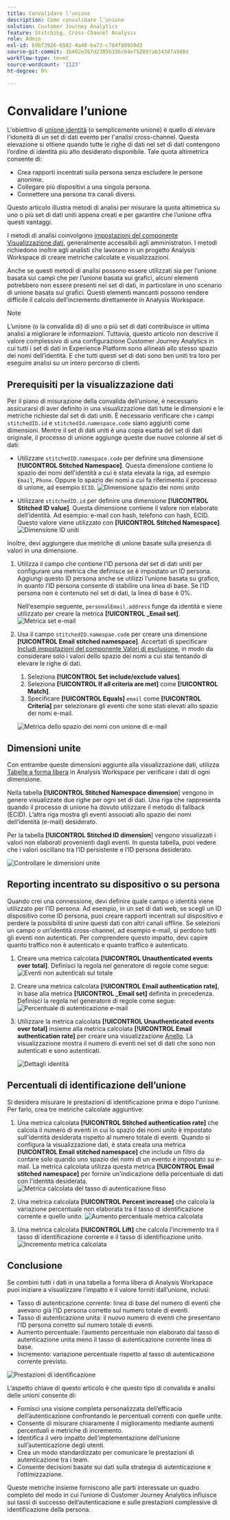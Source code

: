 ```yaml
---
title: Convalidare l’unione
description: Come convalidare l’unione
solution: Customer Journey Analytics
feature: Stitching, Cross-Channel Analysis
role: Admin
exl-id: b9b73926-6502-4a48-ba73-c784f80950d3
source-git-commit: 3b402e367d2385b336c84ef52897ab34387a948d
workflow-type: tm+mt
source-wordcount: '1123'
ht-degree: 0%

---
```


# Convalidare l’unione

L&#39;obiettivo di [unione identità](/help/stitching/overview.md) (o semplicemente unione) è quello di elevare l&#39;idoneità di un set di dati evento per l&#39;analisi cross-channel. Questa elevazione si ottiene quando tutte le righe di dati nel set di dati contengono l’ordine di identità più alto desiderato disponibile. Tale quota altimetrica consente di:

* Crea rapporti incentrati sulla persona senza escludere le persone anonime.
* Collegare più dispositivi a una singola persona.
* Connettere una persona tra canali diversi.

Questo articolo illustra metodi di analisi per misurare la quota altimetrica su uno o più set di dati uniti appena creati e per garantire che l’unione offra questi vantaggi.

I metodi di analisi coinvolgono [impostazioni del componente Visualizzazione dati](/help/data-views/component-settings/overview.md), generalmente accessibili agli amministratori. I metodi richiedono inoltre agli analisti che lavorano in un progetto Analysis Workspace di creare metriche calcolate e visualizzazioni.

Anche se questi metodi di analisi possono essere utilizzati sia per l’unione basata sui campi che per l’unione basata sui grafici, alcuni elementi potrebbero non essere presenti nel set di dati, in particolare in uno scenario di unione basata sui grafici. Questi elementi mancanti possono rendere difficile il calcolo dell’incremento direttamente in Analysis Workspace.

>[!NOTE]
>
>L’unione (o la convalida di) di uno o più set di dati contribuisce in ultima analisi a migliorare le informazioni. Tuttavia, questo articolo non descrive il valore complessivo di una configurazione Customer Journey Analytics in cui tutti i set di dati in Experience Platform sono allineati allo stesso spazio dei nomi dell’identità. E che tutti questi set di dati sono ben uniti tra loro per eseguire analisi su un intero percorso di clienti.


## Prerequisiti per la visualizzazione dati

Per il piano di misurazione della convalida dell’unione, è necessario assicurarsi di aver definito in una visualizzazione dati tutte le dimensioni e le metriche richieste dal set di dati uniti. È necessario verificare che i campi `stitchedID.id` e `stitchedId.namespace.code` siano aggiunti come dimensioni. Mentre il set di dati uniti è una copia esatta del set di dati originale, il processo di unione aggiunge queste due nuove colonne al set di dati:

* Utilizzare `stitchedID.namespace.code` per definire una dimensione **[!UICONTROL Stitched Namespace]**. Questa dimensione contiene lo spazio dei nomi dell&#39;identità a cui è stata elevata la riga, ad esempio `Email`, `Phone`. Oppure lo spazio dei nomi a cui fa riferimento il processo di unione, ad esempio `ECID`.
  ![Dimensione spazio dei nomi unito](assets/stitchednamespace-dimension.png)

* Utilizzare `stitchedID.id` per definire una dimensione **[!UICONTROL Stitched ID value]**. Questa dimensione contiene il valore non elaborato dell’identità. Ad esempio: e-mail con hash, telefono con hash, ECID. Questo valore viene utilizzato con **[!UICONTROL Stitched Namespace]**.
  ![Dimensione ID uniti](assets/stitchedid-dimension.png)


Inoltre, devi aggiungere due metriche di unione basate sulla presenza di valori in una dimensione.

1. Utilizza il campo che contiene l’ID persona del set di dati uniti per configurare una metrica che definisce se è impostato un ID persona. Aggiungi questo ID persona anche se utilizzi l’unione basata su grafico, in quanto l’ID persona consente di stabilire una linea di base. Se l’ID persona non è contenuto nel set di dati, la linea di base è 0%.

   Nell&#39;esempio seguente, `personalEmail.address` funge da identità e viene utilizzato per creare la metrica **[!UICONTROL  _Email set]**.
   ![Metrica set e-mail](assets/emailset-metric.png)

1. Usa il campo `stitchedID.namespae.code` per creare una dimensione **[!UICONTROL Email stitched namespace]**. Accertati di specificare [Includi impostazioni del componente Valori di esclusione](/help/data-views/component-settings/include-exclude-values.md), in modo da considerare solo i valori dello spazio dei nomi a cui stai tentando di elevare le righe di dati.
   1. Seleziona **[!UICONTROL Set include/exclude values]**.
   1. Seleziona **[!UICONTROL If all criteria are met]** come **[!UICONTROL Match]**.
   1. Specificare **[!UICONTROL Equals]** `email` come **[!UICONTROL Criteria]** per selezionare gli eventi che sono stati elevati allo spazio dei nomi e-mail.

   ![Metrica dello spazio dei nomi con unione di e-mail](assets/emailstitchednamespace-metric.png)

## Dimensioni unite

Con entrambe queste dimensioni aggiunte alla visualizzazione dati, utilizza [Tabelle a forma libera](/help/analysis-workspace/visualizations/freeform-table/freeform-table.md) in Analysis Workspace per verificare i dati di ogni dimensione.

Nella tabella **[!UICONTROL Stitched Namespace dimension**] vengono in genere visualizzate due righe per ogni set di dati. Una riga che rappresenta quando il processo di unione ha dovuto utilizzare il metodo di fallback (ECID). L’altra riga mostra gli eventi associati allo spazio dei nomi dell’identità (e-mail) desiderato.

Per la tabella **[!UICONTROL Stitched ID dimension**] vengono visualizzati i valori non elaborati provenienti dagli eventi. In questa tabella, puoi vedere che i valori oscillano tra l’ID persistente e l’ID persona desiderato.

![Controllare le dimensioni unite](assets/check-data-on-stitching.png)


## Reporting incentrato su dispositivo o su persona

Quando crei una connessione, devi definire quale campo o identità viene utilizzato per l’ID persona. Ad esempio, in un set di dati web, se scegli un ID dispositivo come ID persona, puoi creare rapporti incentrati sul dispositivo e perdere la possibilità di unire questi dati con altri canali offline. Se selezioni un campo o un’identità cross-channel, ad esempio e-mail, si perdono tutti gli eventi non autenticati. Per comprendere questo impatto, devi capire quanto traffico non è autenticato e quanto traffico è autenticato.

1. Creare una metrica calcolata **[!UICONTROL Unauthenticated events over total]**. Definisci la regola nel generatore di regole come segue:
   ![Eventi non autenticati sul totale](assets/calcmetric-unauthenticatedeventsovertotal.png)

1. Creare una metrica calcolata **[!UICONTROL Email authentication rate]**, in base alla metrica **[!UICONTROL _Email set]** definita in precedenza. Definisci la regola nel generatore di regole come segue:
   ![Percentuale di autenticazione e-mail](assets/calcmetric-emailauthenticationrate.png)

1. Utilizzare la metrica calcolata **[!UICONTROL Unauthenticated events over total]** insieme alla metrica calcolata **[!UICONTROL Email authentication rate]** per creare una visualizzazione [Anello](/help/analysis-workspace/visualizations/donut.md). La visualizzazione mostra il numero di eventi nel set di dati che sono non autenticati e sono autenticati.

   ![Dettagli identità](assets/identification-details.png)



## Percentuali di identificazione dell’unione

Si desidera misurare le prestazioni di identificazione prima e dopo l&#39;unione. Per farlo, crea tre metriche calcolate aggiuntive:

1. Una metrica calcolata **[!UICONTROL Stitched authentication rate]** che calcola il numero di eventi in cui lo spazio dei nomi unito è impostato sull&#39;identità desiderata rispetto al numero totale di eventi. Quando si configura la visualizzazione dati, è stata creata una metrica **[!UICONTROL Email stitched namespace]** che include un filtro da contare solo quando uno spazio dei nomi di un evento è impostato su e-mail. La metrica calcolata utilizza questa metrica **[!UICONTROL Email stitched namespace]** per fornire un&#39;indicazione della percentuale di dati con l&#39;identità desiderata.
   ![Metrica calcolata del tasso di autenticazione fisso](assets/calcmetric-stitchedauthenticationrate.png)

1. Una metrica calcolata **[!UICONTROL Percent increase]** che calcola la variazione percentuale non elaborata tra il tasso di identificazione corrente e quello unito.
   ![Aumento percentuale metrica calcolata](assets/calcmetric-percentincrease.png)

1. Una metrica calcolata **[!UICONTROL Lift]** che calcola l&#39;incremento tra il tasso di identificazione corrente e il tasso di identificazione unito.
   ![Incremento metrica calcolata](assets/calcmetric-lift.png)


## Conclusione

Se combini tutti i dati in una tabella a forma libera di Analysis Workspace puoi iniziare a visualizzare l’impatto e il valore forniti dall’unione, inclusi:

* Tasso di autenticazione corrente: linea di base del numero di eventi che avevano già l’ID persona corretto sul numero totale di eventi.
* Tasso di autenticazione unita: il nuovo numero di eventi che presentano l’ID persona corretto sul numero totale di eventi.
* Aumento percentuale: l’aumento percentuale non elaborato dal tasso di autenticazione unita meno il tasso di autenticazione corrente linea di base.
* Incremento: variazione percentuale rispetto al tasso di autenticazione corrente previsto.

![Prestazioni di identificazione](assets/identification-performance.png)

L’aspetto chiave di questo articolo è che questo tipo di convalida e analisi delle unioni consente di:

* Fornisci una visione completa personalizzata dell’efficacia dell’autenticazione confrontando le percentuali correnti con quelle unite.
* Consente di misurare chiaramente il miglioramento mediante aumenti percentuali e metriche di incremento.
* Identifica il vero impatto dell’implementazione dell’unione sull’autenticazione degli utenti.
* Crea un modo standardizzato per comunicare le prestazioni di autenticazione tra i team.
* Consente decisioni basate sui dati sulla strategia di autenticazione e l’ottimizzazione.

Queste metriche insieme forniscono alle parti interessate un quadro completo del modo in cui l’unione di Customer Journey Analytics influisce sui tassi di successo dell’autenticazione e sulle prestazioni complessive di identificazione della persona.
